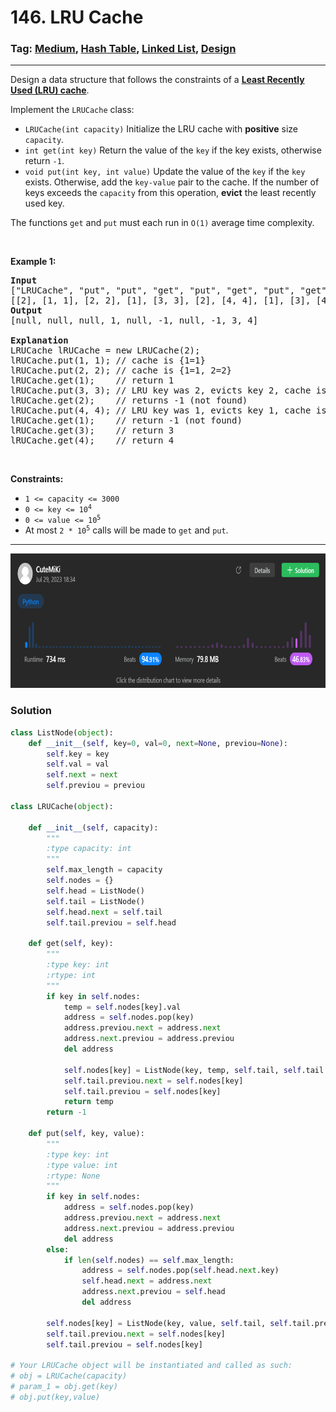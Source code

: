 # 146. LRU Cache
### Tag: [Medium](https://github.com/TheOnlyMiki/LeetCode-For-Fun/tree/main#medium-level), [Hash Table](https://github.com/TheOnlyMiki/LeetCode-For-Fun/tree/main#hash-table), [Linked List](https://github.com/TheOnlyMiki/LeetCode-For-Fun/tree/main#linked-list), [Design](https://github.com/TheOnlyMiki/LeetCode-For-Fun/tree/main#design)
---
<div class="px-5 pt-4"><div class="flex"></div><div class="_1l1MA" data-track-load="description_content"><p>Design a data structure that follows the constraints of a <strong><a href="https://en.wikipedia.org/wiki/Cache_replacement_policies#LRU" target="_blank">Least Recently Used (LRU) cache</a></strong>.</p>

<p>Implement the <code>LRUCache</code> class:</p>

<ul>
	<li><code>LRUCache(int capacity)</code> Initialize the LRU cache with <strong>positive</strong> size <code>capacity</code>.</li>
	<li><code>int get(int key)</code> Return the value of the <code>key</code> if the key exists, otherwise return <code>-1</code>.</li>
	<li><code>void put(int key, int value)</code> Update the value of the <code>key</code> if the <code>key</code> exists. Otherwise, add the <code>key-value</code> pair to the cache. If the number of keys exceeds the <code>capacity</code> from this operation, <strong>evict</strong> the least recently used key.</li>
</ul>

<p>The functions <code>get</code> and <code>put</code> must each run in <code>O(1)</code> average time complexity.</p>

<p>&nbsp;</p>
<p><strong class="example">Example 1:</strong></p>

<pre><strong>Input</strong>
["LRUCache", "put", "put", "get", "put", "get", "put", "get", "get", "get"]
[[2], [1, 1], [2, 2], [1], [3, 3], [2], [4, 4], [1], [3], [4]]
<strong>Output</strong>
[null, null, null, 1, null, -1, null, -1, 3, 4]

<strong>Explanation</strong>
LRUCache lRUCache = new LRUCache(2);
lRUCache.put(1, 1); // cache is {1=1}
lRUCache.put(2, 2); // cache is {1=1, 2=2}
lRUCache.get(1);    // return 1
lRUCache.put(3, 3); // LRU key was 2, evicts key 2, cache is {1=1, 3=3}
lRUCache.get(2);    // returns -1 (not found)
lRUCache.put(4, 4); // LRU key was 1, evicts key 1, cache is {4=4, 3=3}
lRUCache.get(1);    // return -1 (not found)
lRUCache.get(3);    // return 3
lRUCache.get(4);    // return 4
</pre>

<p>&nbsp;</p>
<p><strong>Constraints:</strong></p>

<ul>
	<li><code>1 &lt;= capacity &lt;= 3000</code></li>
	<li><code>0 &lt;= key &lt;= 10<sup>4</sup></code></li>
	<li><code>0 &lt;= value &lt;= 10<sup>5</sup></code></li>
	<li>At most <code>2 * 10<sup>5</sup></code> calls will be made to <code>get</code> and <code>put</code>.</li>
</ul>
</div></div>

---
<img src="Submit.png" width="700" height="215" />

### Solution

```python
class ListNode(object):
    def __init__(self, key=0, val=0, next=None, previou=None):
        self.key = key
        self.val = val
        self.next = next
        self.previou = previou 

class LRUCache(object):

    def __init__(self, capacity):
        """
        :type capacity: int
        """
        self.max_length = capacity
        self.nodes = {}
        self.head = ListNode()
        self.tail = ListNode()
        self.head.next = self.tail
        self.tail.previou = self.head

    def get(self, key):
        """
        :type key: int
        :rtype: int
        """
        if key in self.nodes:
            temp = self.nodes[key].val
            address = self.nodes.pop(key)
            address.previou.next = address.next
            address.next.previou = address.previou
            del address

            self.nodes[key] = ListNode(key, temp, self.tail, self.tail.previou)
            self.tail.previou.next = self.nodes[key]
            self.tail.previou = self.nodes[key]
            return temp
        return -1

    def put(self, key, value):
        """
        :type key: int
        :type value: int
        :rtype: None
        """
        if key in self.nodes:
            address = self.nodes.pop(key)
            address.previou.next = address.next
            address.next.previou = address.previou
            del address
        else:
            if len(self.nodes) == self.max_length:
                address = self.nodes.pop(self.head.next.key)
                self.head.next = address.next
                address.next.previou = self.head
                del address

        self.nodes[key] = ListNode(key, value, self.tail, self.tail.previou)
        self.tail.previou.next = self.nodes[key]
        self.tail.previou = self.nodes[key]

# Your LRUCache object will be instantiated and called as such:
# obj = LRUCache(capacity)
# param_1 = obj.get(key)
# obj.put(key,value)
```
